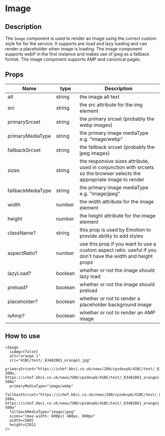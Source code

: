 # Image

## Description

The `Image` component is used to render an image using the correct custom style for for the service. It supports pre-load and lazy loading and can render a placeholder when image is loading. The image component supports webP in the first instance and makes use of jpeg as a fallback format. The image component supports AMP and canonical pages.

## Props

| Name              | type    | Description                                                                                                             |
| ----------------- | ------- | ----------------------------------------------------------------------------------------------------------------------- |
| alt               | string  | the image alt text                                                                                                      |
| src               | string  | the src attribute for the img element                                                                                   |
| primarySrcset     | string  | the primary srcset (probably the webp images)                                                                           |
| primaryMediaType  | string  | the primary image mediaType e.g. "image/webp"                                                                           |
| fallbackSrcset    | string  | the fallback srcset (probably the jpeg images)                                                                          |
| sizes             | string  | the responsive sizes attribute, used in conjunction with srcsets so the browser selects the appropriate image to render |
| fallbackMediaType | string  | the primary image mediaType e.g. "image/jpeg"                                                                           |
| width             | number  | the width attribute for the image element                                                                               |
| height            | number  | the height attribute for the image element                                                                              |
| className?        | string  | this prop is used by Emotion to provide ability to add styles                                                           |
| aspectRatio?      | number  | use this prop if you want to use a custom aspect ratio. useful if you don't have the width and height props             |
| lazyLoad?         | boolean | whether or not the image should lazy load                                                                               |
| preload?          | boolean | whether or not the image should preload                                                                                 |
| placeholder?      | boolean | whether or not to render a placeholder background image                                                                 |
| isAmp?            | boolean | whether or not to render an AMP image                                                                                   |

## How to use

```tsx
<Image
  isAmp={false}
  alt="orange 1"
  src="41BC/test/_63482861_orange1.jpg"
  primarySrcset="https://ichef.bbci.co.uk/news/200/cpsdevpb/41BC/test/_63482861_orange1.jpg.webp 200w, https://ichef.bbci.co.uk/news/500/cpsdevpb/41BC/test/_63482861_orange1.jpg.webp 500w"
  primaryMediaType="image/webp"
  fallbackSrcset="https://ichef.bbci.co.uk/news/200/cpsdevpb/41BC/test/_63482861_orange1.jpg 200w, https://ichef.bbci.co.uk/news/500/cpsdevpb/41BC/test/_63482861_orange1.jpg 500w"
  fallbackMediaType="image/jpeg"
  sizes="(max-width: 600px) 480px, 800px"
  width={500}
  height={281}
/>
```
